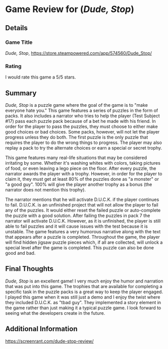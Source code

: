 # Game Review for (_Dude, Stop_)

## Details

### Game Title
_Dude, Stop_, https://store.steampowered.com/app/574560/Dude_Stop/

### Rating
I would rate this game a 5/5 stars.

## Summary
_Dude, Stop_ is a puzzle game where the goal of the game is to "make everyone hate you." This game features a series of puzzles in the form of packs. It also includes a narrator who tries to help the player (Test Subject #17) pass each puzzle pack because of a bet he made with his friend. In order for the player to pass the puzzles, they must choose to either make good choices or bad choices. Some packs, however, will not let the player progress unless they do both. The first puzzle is the only puzzle that requires the player to do the wrong things to progress. The player may also replay a pack to try the alternate choices or earn a special or secret trophy.

This game features many real-life situations that may be considered irritating by some. Whether it's washing whites with colors, taking pictures of food, or even leaving a lego piece on the floor. After every puzzle, the narrator awards the player with a trophy. However, in order for the player to claim it, they must get at least 80% of the puzzles done as "a monster" or "a good guy". 100% will give the player another trophy as a bonus (the narrator does not mention this trophy).

The narrator mentions that he will activate D.U.C.K. if the player continues to fail. D.U.C.K. is an unfinished project that will not allow the player to fail any of the puzzles. It would either reset the failed puzzle or auto-complete the puzzle with a good solution. After failing the puzzles in pack 7 the narrator will activate D.U.C.K. However, as it is unfinished, the player is still able to fail puzzles and it will cause issues with the test because it is unstable. The game features a very humorous narrative along with the text that appears after a puzzle is completed. Throughout the game, the player will find hidden jigsaw puzzle pieces which, if all are collected, will unlock a special level after the game is completed. This puzzle can also be done good and bad.

## Final Thoughts
_Dude, Stop_ is an excellent game! I very much enjoy the humor and narration that was put into this game. The trophies that are available for completing a specific task in the puzzle packs is a great way to keep the player engaged. I played this game when it was still just a demo and I enjoy the twist where they included D.U.C.K. as "tbad guy". They implemented a story element in the game rather than just making it a typical puzzle game. I look forward to seeing what the developers create in the future.

## Additional Information
https://screenrant.com/dude-stop-review/
